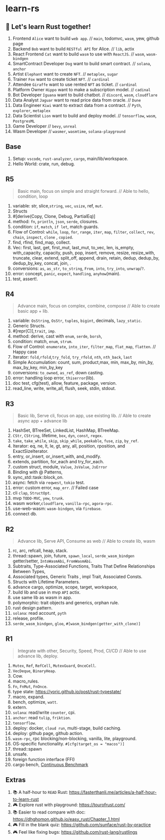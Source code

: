 # learn-rs

## 🦀 Let's learn Rust together!

1. Frontend `Alice` want to build `web app`. // `main`, todomvc, `wasm`, yew, github page
1. Backend `Bob` want to build `RESTful API` for Alice. // `lib`, actix
1. React Frontend `Cat` want to build `wasm` to use with `ReactJS`. // `wasm`, `wasm-bindgen`
1. SmartContract Developer `Dog` want to build smart contract. // `solana`, `anchor`
1. Artist `Elephant` want to create `NFT`. // `metaplex`, `sugar`
1. Trainer `Fox` want to create ticket `NFT`. // `cardinal`
1. Attendee `Giraffe` want to use rented `NFT` as ticket. // `cardinal`
1. Platform Owner `Hippo` want to make a subscription model. // `cadinal`
1. Bot Developer `Iguana` want to build chatbot. // `discord`, `wasm`, `cloudflare`
1. Data Analyst `Jaguar` want to read price data from oracle. // `Dune`
1. Data Engineer `Kiwi` want to extract data from a contract. // `Pyth`, `explorer`, `metaplex`
1. Data Scientist `Lion` want to build and deploy model. // `tensorflow`, `wasm`, `PostgresML`
1. Game Developer // `bevy`, `unreal`
1. Wasm Developer // `wasmer`, `wasmtime`, `solana-playground`

## Base

1. Setup: `vscode`, `rust-analyzer`, `cargo`, main/lib/workspace.
1. Hello World: crate, run, debug.

## R5

> Basic main, focus on simple and straight forward. // Able to hello, condition, loop

1. variable: str, slice,`string`, `vec`, `usize`, ref, `mut`.
1. Structs
1. #[derive(Copy, Clone, Debug, PartialEq)]
1. method: `fn`, `println`, `json`, `serde`, closures.
1. condition: `if`, `match`, `if let`, match guards.
1. Flow of Control: `while`, `loop`, `for`, `range`, `iter`, `map`, `filter`, `collect`, `rev`, `chain`, `inspect`, `clone` , `copied`.
1. find, rfind, find_map, collect.
1. Vec: first, last, get, first_mut, last_mut, to_vec, len, is_empty, with_capacity, capacity, push, pop, insert, remove, resize, resize_with, truncate, clear, extend, split_off, append, drain, retain, dedup, dedup_by, dedup_by_key, concat, join, .
1. conversions: `as`, `as_str`, `to_string`, `From`, `into`, `try_into`, `unwrap`/`?`.
1. error: concept, `panic`, `expect`, `handling`, `anyhow`(main).
1. test, assert!.

## R4

> Advance main, focus on complex, combine, compose // Able to create basic app + lib.

1. variable: `OsString`, `OsStr`, `tuples`, `bigint`, decimals, `lazy_static`.
1. Generic Structs.
1. #[repr(C)],`trait`, `imp`.
1. method: derive, cast with `enum`, `serde`, `borsh`,
1. condition: match, `enum`, `strum`.
1. Flow of Control: `enumerate`, `into_iter`, `filter_map`, `flat_map`, `flatten`. // Happy case
1. Iterator: `fold`,`rfold`,`try_fold`, `try_rfold`, `nth`, `nth_back`, `last`
1. Simple Accumulation: count, sum, product,max, min, max_by, min_by, max_by_key, min_by_key
1. conversions: `to_owned`, `as_ref`, down casting.
1. error: handling loop error, `thiserror`(lib).
1. doc test, cfg(test), allow, feature, package, version.
1. read_line, write, write_all, flush, seek, stdin, stdout.

## R3

> Basic lib, Serve cli, focus on app, use existing lib. // Able to create async app + advance lib

1. HashSet, BTreeSet, LinkedList, HashMap, BTreeMap.
1. `CStr`, `CString`, lifetime, `box`, `dyn`, `const`, `regex`.
1. `take`, `take_while`, `skip`, `skip_while`, `peekable`, `fuse`, `zip`, `by_ref`.
1. Iterator: eq, ne, lt, le, gt, any, all, position, rposition, and ExactSizeIterator.
1. entry, or_insert, or_insert_with, and_modify.
1. extends, partition, for_each and try_for_each.
1. custom struct, module, `Value`, `JsValue`, `JsError`
1. Binding with @ Patterns,
1. sync_std::task::block_on.
1. async: fetch via `reqwest`, `tokio` test.
1. error: custom error, `map_err`. // Failed case
1. cli `clap`, `StructOpt`.
1. mvp `TODO-MVC`, `yew`, `trunk`.
1. wasm worker,`cloudflare`, `vanilla-rpc`, `agora-rpc`.
1. use-web-wasm: `wasm-bindgen`, via `firebase`.
1. connect db.

## R2

> Advance lib, Serve API, Consume as web // Able to create lib, wasm

1. rc, arc, refcall, heap, stack.
1. thread::spawn, join, future, `spawn_local`, `serde_wasm_bindgen` getter/setter, `IntoWasmAbi`, `FromWasmAbi`.
1. Subtraits, Type-Associated Functions, Traits That Define Relationships Between Types,
1. Associated types, Generic Traits , impl Trait, Associated Consts.
1. Structs with Lifetime Parameters.
1. advance cargo, optimize, scope, target, workspace,
1. build lib and use in mvp `API` actix.
1. use same lib as wasm in app.
1. polymorphic: trait objects and generics, orphan rule.
1. rust design pattern.
1. `solana`: read account, `pyth`
1. release, profile.
1. `serde_wasm_bindgen`, `gloo`, `#[wasm_bindgen(getter_with_clone)]`

## R1

> Integrate with other, Security, Speed, Prod, CI/CD // Able to use advance lib, deploy.

1. `Mutex`, `Ref`, `RefCell`, `MutexGuard`, `OnceCell`.
1. `VecDeque`, `BinaryHeap`.
1. Cow.
1. macro_rules.
1. `Fn`, `FnMut`, `FnOnce`.
1. type state: https://yoric.github.io/post/rust-typestate/
1. macro, expand.
1. bench, optimize, `watt`.
1. extern.
1. `solana`: read/write `counter`, cpi.
1. `anchor`: read `tulip`, `friktion`.
1. `tensorflow`.
1. deploy: docker, `cloud run`, multi-stage, build caching.
1. deploy: github page, github action.
1. `wasm-rpc`, rpc blocking/non-blocking, vanilla, lite, playground.
1. OS-specific functionality. `#[cfg(target_os = "macos")]`
1. thread::spawn
1. unsafe.
1. foreign function interface (FFI)
1. cargo bench, [Continuous Benchmark](https://github.com/marketplace/actions/continuous-benchmark)

## Extras

1. 📚 A half-hour to `READ` Rust: https://fasterthanli.me/articles/a-half-hour-to-learn-rust
1. 🎮 Explore rust with playground: https://tourofrust.com/
1. 📚 Easier to read compare with doc: https://dhghomon.github.io/easy_rust/Chapter_1.html
1. 🎮 Fill in the blank quiz: https://github.com/sunface/rust-by-practice
1. 🎮 Feel like fixing bugs: https://github.com/rust-lang/rustlings
